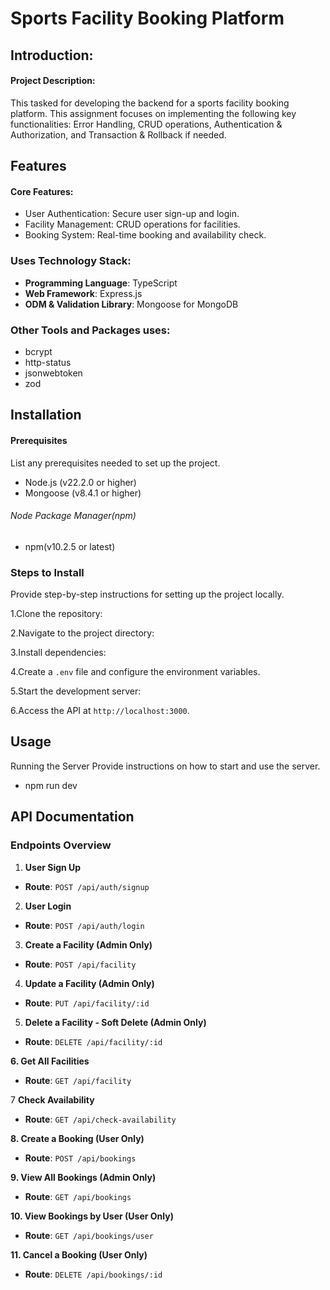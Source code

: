 
# Sports Facility Booking Platform


## Introduction:

#### Project Description:

This tasked  for developing the backend for a sports facility booking platform. This assignment focuses on implementing the following key functionalities: Error Handling, CRUD operations, Authentication & Authorization, and Transaction & Rollback if needed.


## Features
#### Core Features:

* User Authentication: Secure user sign-up and login.
* Facility Management: CRUD operations for facilities.
* Booking System: Real-time booking and availability check.


### Uses Technology Stack:

*   **Programming Language**: TypeScript
*   **Web Framework**: Express.js
*   **ODM & Validation Library**: Mongoose for MongoDB


### Other Tools and Packages uses:

*   bcrypt
*   http-status
*   jsonwebtoken
*   zod

## Installation
#### Prerequisites
List any prerequisites needed to set up the project.

- Node.js (v22.2.0 or higher)
- Mongoose (v8.4.1 or higher)
###### Node Package Manager(npm)
- npm(v10.2.5 or latest) 

### Steps to Install
Provide step-by-step instructions for setting up the project locally.

1.Clone the repository:

2.Navigate to the project directory:

3.Install dependencies:

4.Create a `.env` file and configure the environment variables. 

5.Start the development server:

6.Access the API at `http://localhost:3000`.

## Usage
Running the Server
Provide instructions on how to start and use the server.

* npm run dev


## API Documentation
### Endpoints Overview

1. **User Sign Up**
*   **Route**: `POST /api/auth/signup`

2. **User Login**
*   **Route**: `POST /api/auth/login`

3. **Create a Facility (Admin Only)**
*   **Route**: `POST /api/facility`

4. **Update a Facility (Admin Only)**
*   **Route**: `PUT /api/facility/:id`

5. **Delete a Facility - Soft Delete (Admin Only)**
*   **Route**: `DELETE /api/facility/:id`

**6\. Get All Facilities**
*  **Route**: `GET /api/facility`

7 **Check Availability**
*   **Route**: `GET /api/check-availability`

**8\. Create a Booking (User Only)**
  *   **Route**: `POST /api/bookings`
  
**9\. View All Bookings (Admin Only)**
  *   **Route**: `GET /api/bookings`

  **10\. View Bookings by User (User Only)**
  *   **Route**: `GET /api/bookings/user`

  **11\. Cancel a Booking (User Only)**
  *   **Route**: `DELETE /api/bookings/:id`
